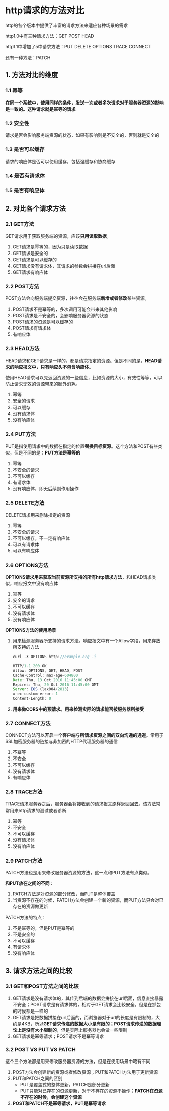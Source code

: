 # http请求的方法对比

http的各个版本中提供了丰富的请求方法来适应各种场景的需求

http1.0中有三种请求方法：GET POST HEAD

http1.1中增加了5中请求方法：PUT DELETE OPTIONS TRACE CONNECT

还有一种方法：PATCH

## 1. 方法对比的维度

### 1.1 幂等

**在同一个系统中，使用同样的条件，发送一次或者多次请求对于服务器资源的影响是一致的。这种请求就是幂等的请求**

### 1.2 安全性

请求是否会影响服务端资源的状态，如果有影响则是不安全的，否则就是安全的

### 1.3 是否可以缓存

请求的响应体是否可以使用缓存，包括强缓存和协商缓存

### 1.4 是否有请求体

### 1.5 是否有响应体



## 2. 对比各个请求方法

### 2.1 GET方法

GET请求用于获取服务端的资源，应该**只用读取数据**。

1. GET请求是幂等的，因为只是读取数据
2. GET请求是安全的
3. GET请求是可以缓存的
4. GET请求没有请求体，其请求的参数会拼接在url后面
5. GET请求有响应体



### 2.2 POST方法

POST方法会向服务端提交资源，往往会在服务端**新增或者修改**某些资源。

1. POST请求不是幂等的，多次调用可能会带来其他影响
2. POST请求是不安全的，会影响服务器资源的状态
3. POST请求的资源是可以缓存的
4. POST请求有请求体
5. 有响应体



### 2.3 HEAD方法

HEAD请求和GET请求是一样的，都是请求指定的资源。但是不同的是，**HEAD请求的响应报文中，只有响应头不包含响应体**。

使用HEAD请求可以先返回资源的一些信息，比如资源的大小，有效性等等，可以防止请求无效的资源带来的额外消耗。

1. 幂等
2. 安全的请求
3. 可以缓存
4. 没有请求体
5. 没有响应体



### 2.4 PUT方法

PUT是指使用请求中的数据在指定的位置**替换目标资源**。这个方法和POST有些类似，但是不同的是：**PUT方法是幂等的**

1. 幂等
2. 不安全的请求
3. 不可以缓存
4. 有请求体
5. 没有响应体，即无后续副作用操作



### 2.5 DELETE方法

DELETE请求用来删除指定的资源

1. 幂等
2. 不安全的请求
3. 不可以缓存，不一定有响应体
4. 可以有请求体
5. 可以有响应体



### 2.6 OPTIONS方法

**OPTIONS请求用来获取当前资源所支持的所有http请求方法**，和HEAD请求类似，响应报文中没有响应体

1. 幂等
2. 安全的请求
3. 不可以缓存
4. 没有请求体
5. 没有响应体

**OPTIONS方法的使用场景**

1. 用来检测服务器所支持的请求方法。响应报文中有一个Allow字段，用来存放所支持的方法

   ```js
   curl -X OPTIONS http://example.org -i
   
   HTTP/1.1 200 OK
   Allow: OPTIONS, GET, HEAD, POST
   Cache-Control: max-age=604800
   Date: Thu, 13 Oct 2016 11:45:00 GMT
   Expires: Thu, 20 Oct 2016 11:45:00 GMT
   Server: EOS (lax004/2813)
   x-ec-custom-error: 1
   Content-Length: 0
   ```

2. **用来做CORS中的预请求。用来检测实际的请求能否被服务器所接受**



### 2.7 CONNECT方法

CONNECT方法可以**开启一个客户端与所请求资源之间的双向沟通的通道**。常用于SSL加密服务器的链接与非加密的HTTP代理服务器的通信

1. 不幂等
2. 不安全
3. 不可以缓存
4. 没有请求体
5. 有响应体



### 2.8 TRACE方法

TRACE请求服务器之后，服务器会将接收到的请求报文原样返回回去。该方法常常用来http请求的测试或者诊断

1. 幂等
2. 不安全
3. 不可以缓存
4. 没有请求体
5. 没有响应体



### 2.9 PATCH方法

PATCH方法也是用来修改服务器资源的方法，这一点和PUT方法有点类似。

**和PUT放在之间的不同**：

1. PATCH方法是对资源的部分修改，而PUT是整体覆盖
2. 当资源不存在的时候，PATCH方法会创建一个新的资源，而PUT方法只会对已存在的资源做更新



PATCH方法的特点：

1. 不是幂等的，但是PUT是幂等的
2. 不是安全的
3. 不可以缓存
4. 有请求体
5. 没有响应体



## 3. 请求方法之间的比较

### 3.1 GET和POST方法之间的比较

1. GET请求是没有请求体的，其传到后端的数据会拼接在url后面，信息直接暴露不安全；POST请求是有请求体的，相对于GET请求会比较安全。但是在抓包的时候都是一样的
2. GET请求是把数据拼接在url后面的，而浏览器对于url的长度是有限制的，大约是4KB，所以**GET请求传递的数据大小是有限的；POST请求传递的数据理论上是没有大小限制的**，但是实际上服务器也会做一些限制
3. GET请求是幂等请求；POST请求不是幂等请求



### 3.2 POST VS PUT VS PATCH

这个三个方法都是用来修改服务器资源的方法，但是在使用场景中略有不同

1. POST方法会创建新的资源或者修改资源；PUT和PATCH方法用于更新资源
2. PUT和PATCH之间的区别
   - PUT是覆盖式的整体更新，PATCH是部分更新
   - PUT只能对已存在的资源更新，对于不存在的资源不操作；**PATCH在资源不存在的时候，会创建这个资源**
3. **POST和PATCH不是幂等请求，PUT是幂等请求**

